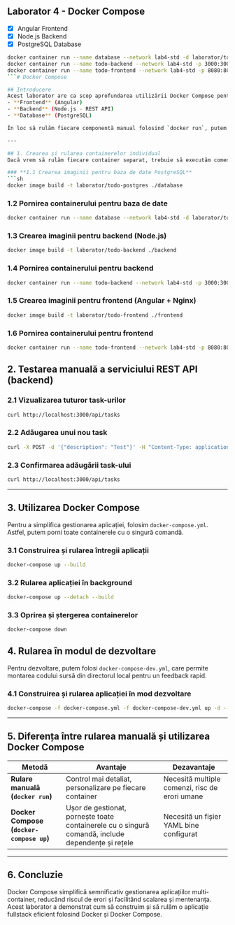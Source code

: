 ## Laborator 4 - Docker Compose

- [x] Angular Frontend
- [x] Node.js Backend
- [x] PostgreSQL Database

````sh
docker container run --name database --network lab4-std -d laborator/todo-postgres
docker container run --name todo-backend --network lab4-std -p 3000:3000 -d laborator/todo-backend
docker container run --name todo-frontend --network lab4-std -p 8080:80 -d laborator/todo-frontend
```# Docker Compose

## Introducere
Acest laborator are ca scop aprofundarea utilizării Docker Compose pentru a gestiona o aplicație fullstack formată din trei componente:
- **Frontend** (Angular)
- **Backend** (Node.js - REST API)
- **Database** (PostgreSQL)

În loc să rulăm fiecare componentă manual folosind `docker run`, putem defini toate serviciile într-un fișier `docker-compose.yml` și să le gestionăm mai eficient.

---

## 1. Crearea și rularea containerelor individual
Dacă vrem să rulăm fiecare container separat, trebuie să executăm comenzile de mai jos în ordine.

### **1.1 Crearea imaginii pentru baza de date PostgreSQL**
```sh
docker image build -t laborator/todo-postgres ./database
````

### **1.2 Pornirea containerului pentru baza de date**

```sh
docker container run --name database --network lab4-std -d laborator/todo-postgres
```

### **1.3 Crearea imaginii pentru backend (Node.js)**

```sh
docker image build -t laborator/todo-backend ./backend
```

### **1.4 Pornirea containerului pentru backend**

```sh
docker container run --name todo-backend --network lab4-std -p 3000:3000 -d laborator/todo-backend
```

### **1.5 Crearea imaginii pentru frontend (Angular + Nginx)**

```sh
docker image build -t laborator/todo-frontend ./frontend
```

### **1.6 Pornirea containerului pentru frontend**

```sh
docker container run --name todo-frontend --network lab4-std -p 8080:80 -d laborator/todo-frontend
```

## 2. Testarea manuală a serviciului REST API (backend)

### **2.1 Vizualizarea tuturor task-urilor**

```sh
curl http://localhost:3000/api/tasks
```

### **2.2 Adăugarea unui nou task**

```sh
curl -X POST -d '{"description": "Test"}' -H "Content-Type: application/json" http://localhost:3000/api/tasks
```

### **2.3 Confirmarea adăugării task-ului**

```sh
curl http://localhost:3000/api/tasks
```

---

## 3. Utilizarea Docker Compose

Pentru a simplifica gestionarea aplicației, folosim `docker-compose.yml`. Astfel, putem porni toate containerele cu o singură comandă.

### **3.1 Construirea și rularea întregii aplicații**

```sh
docker-compose up --build
```

### **3.2 Rularea aplicației în background**

```sh
docker-compose up --detach --build
```

### **3.3 Oprirea și ștergerea containerelor**

```sh
docker-compose down
```

## 4. Rularea în modul de dezvoltare

Pentru dezvoltare, putem folosi `docker-compose-dev.yml`, care permite montarea codului sursă din directorul local pentru un feedback rapid.

### **4.1 Construirea și rularea aplicației în mod dezvoltare**

```sh
docker-compose -f docker-compose.yml -f docker-compose-dev.yml up -d --build
```

---

## 5. Diferența între rularea manuală și utilizarea Docker Compose

| Metodă                                   | Avantaje                                                                                          | Dezavantaje                                    |
| ---------------------------------------- | ------------------------------------------------------------------------------------------------- | ---------------------------------------------- |
| **Rulare manuală (`docker run`)**        | Control mai detaliat, personalizare pe fiecare container                                          | Necesită multiple comenzi, risc de erori umane |
| **Docker Compose (`docker-compose up`)** | Ușor de gestionat, pornește toate containerele cu o singură comandă, include dependențe și rețele | Necesită un fișier YAML bine configurat        |

---

## 6. Concluzie

Docker Compose simplifică semnificativ gestionarea aplicațiilor multi-container, reducând riscul de erori și facilitând scalarea și mentenanța. Acest laborator a demonstrat cum să construim și să rulăm o aplicație fullstack eficient folosind Docker și Docker Compose.
